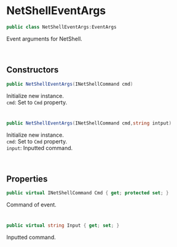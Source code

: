 # NetShellEventArgs

```csharp
public class NetShellEventArgs:EventArgs
```
Event arguments for NetShell.

<br>

## Constructors

```csharp
public NetShellEventArgs(INetShellCommand cmd)
```
Initialize new instance.<br>
``cmd``: Set to ``Cmd`` property.

# 

```csharp
public NetShellEventArgs(INetShellCommand cmd,string intput)
```
Initialize new instance.<br>
``cmd``: Set to ``Cmd`` property.<br>
``input``: Inputted command.

<br>

## Properties

```csharp
public virtual INetShellCommand Cmd { get; protected set; }
```
Command of event.

# 

```csharp
public virtual string Input { get; set; }
```
Inputted command.
